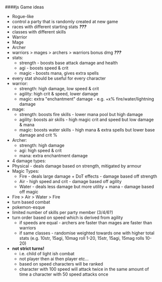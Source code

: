 ####js Game ideas

* Rogue-like
* control a party that is randomly created at new game
* races with different starting stats _**???**_
* classes with different skills
 * Warrior
 * Mage
 * Archer
* warriors > mages > archers > warriors bonus dmg  _**???**_
* stats:
  * strength - boosts base attack damage and health
  * agi - boosts speed & crit
  * magic  - boosts mana, gives extra spells
* every stat should be useful for every character
 * warrior:
    * strength: high damage, low speed & crit
    * agility: high crit & speed, lower damage
    * magic: extra "enchantment" damage - e.g. +x% fire/water/lightning damage
 * mage:
    * strength: boosts fire skills - lower mana pool but high damage
    * agility: boosts air skills - high magic crit and speed but low damage & mana
    * magic: boosts water skills -  high mana & extra spells but lower base damage and crit %
 * Archer:
    * strength: high damage
    * agi: high speed & crit
    * mana: extra enchantment damage
* 4 damage types:
 * Physical - deals damage based on strength, mitigated by armour
 * Magic Types:
   * Fire - deals large damage + DoT effects - damage based off strength
   * Air - high speed and crit - damage based off agility
   * Water - deals less damage but more utility + mana - damage based off magic
 * Fire > Air > Water > Fire
* turn based combat
 * pokemon-esque
 * limited number of skills per party member (3/4/6?)
 * turn order based on speed which is derived from agility
   * if speeds are equal - archers are faster than mages are faster than warriors
   * if same classes - randomise weighted towards one with higher total stats (e.g. 10str, 15agi, 10mag roll 1-20, 15str, 15agi, 15mag rolls 10-20)
 * **not strict turns!**
   * i.e. child of light ish combat
   * not player then ai then player etc...
   * based on speed characters will be ranked
   * character with 100 speed will attack twice in the same amount of time a character with 50 speed attacks once
